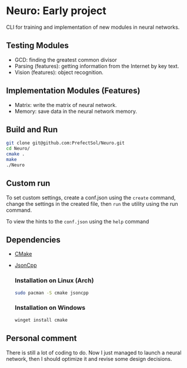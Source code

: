 # Neuro: Early project 

CLI for training and implementation of new modules in neural networks.


## Testing Modules

- GCD: finding the greatest common divisor
- Parsing (features): getting information from the Internet by key text.
- Vision (features): object recognition.

## Implementation Modules (Features)

- Matrix: write the matrix of neural network.
- Memory: save data in the neural network memory.


## Build and Run

```bash
git clone git@github.com:PrefectSol/Neuro.git
cd Neuro/
cmake .
make
./Neuro
```


## Custom run

To set custom settings, create a conf.json using the ```create``` command, change the settings in the created file, then ```run``` the utility using the run command.

To view the hints to the ```conf.json``` using the ```help``` command


## Dependencies

 - [CMake](https://github.com/Kitware/CMake)

 - [JsonCpp](https://github.com/open-source-parsers/jsoncpp)

    ### Installation on Linux (Arch)
    ```bash
    sudo pacman -S cmake jsoncpp
    ```

    ### Installation on Windows
    ```bash
    winget install cmake
    ```

## Personal comment

There is still a lot of coding to do. Now I just managed to launch a neural network, then I should optimize it and revise some design decisions.
